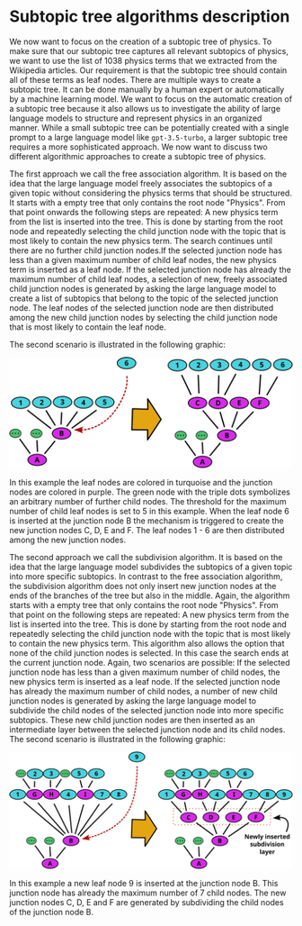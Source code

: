 # Subtopic tree algorithms description

We now want to focus on the creation of a subtopic tree of physics. To make sure that our subtopic tree captures all relevant subtopics of physics, we want to use the list of 1038 physics terms that we extracted from the Wikipedia articles. Our requirement is that the subtopic tree should contain all of these terms as leaf nodes. There are multiple ways to create a subtopic tree. It can be done manually by a human expert or automatically by a machine learning model. We want to focus on the automatic creation of a subtopic tree because it also allows us to investigate the ability of large language models to structure and represent physics in an organized manner. While a small subtopic tree can be potentially created with a single prompt to a large language model like `gpt-3.5-turbo`, a larger subtopic tree requires a more sophisticated approach. We now want to discuss two different algorithmic approaches to create a subtopic tree of physics.

The first approach we call the free association algorithm. It is based on the idea that the large language model freely associates the subtopics of a given topic without considering the physics terms that should be structured. It starts with a empty tree that only contains the root node "Physics". From that point onwards the following steps are repeated: A new physics term from the list is inserted into the tree. This is done by starting from the root node and repeatedly selecting the child junction node with the topic that is most likely to contain the new physics term. The search continues until there are no further child junction nodes.If the selected junction node has less than a given maximum number of child leaf nodes, the new physics term is inserted as a leaf node. If the selected junction node has already the maximum number of child leaf nodes, a selection of new, freely associated child junction nodes is generated by asking the large language model to create a list of subtopics that belong to the topic of the selected junction node. The leaf nodes of the selected junction node are then distributed among the new child junction nodes by selecting the child junction node that is most likely to contain the leaf node.

The second scenario is illustrated in the following graphic:

![](./images/free_association_algorithm.svg)
  

In this example the leaf nodes are colored in turquoise and the junction nodes are colored in purple. The green node with the triple dots symbolizes an arbitrary number of further child nodes. The threshold for the maximum number of child leaf nodes is set to 5 in this example. When the leaf node 6 is inserted at the junction node B the mechanism is triggered to create the new junction nodes C, D, E and F. The leaf nodes 1 - 6 are then distributed among the new junction nodes.
 

The second approach we call the subdivision algorithm. It is based on the idea that the large language model subdivides the subtopics of a given topic into more specific subtopics. In contrast to the free association algorithm, the subdivision algorithm does not only insert new junction nodes at the ends of the branches of the tree but also in the middle. Again, the algorithm starts with a empty tree that only contains the root node "Physics". From that point on the following steps are repeated: A new physics term from the list is inserted into the tree. This is done by starting from the root node and repeatedly selecting the child junction node with the topic that is most likely to contain the new physics term. This algorithm also allows the option that none of the child junction nodes is selected. In this case the search ends at the current junction node. Again, two scenarios are possible: If the selected junction node has less than a given maximum number of child nodes, the new physics term is inserted as a leaf node. If the selected junction node has already the maximum number of child nodes, a number of new child junction nodes is generated by asking the large language model to subdivide the child nodes of the selected junction node into more specific subtopics. These new child junction nodes are then inserted as an intermediate layer between the selected junction node and its child nodes. The second scenario is illustrated in the following graphic:

  ![](./images/subdivision_algorithm.svg)

In this example a new leaf node 9 is inserted at the junction node B. This junction node has already the maximum number of 7 child nodes. The new junction nodes C, D, E and F are generated by subdividing the child nodes of the junction node B.


